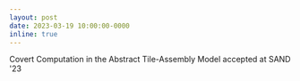 ```yaml
---
layout: post
date: 2023-03-19 10:00:00-0000
inline: true
---
```


Covert Computation in the Abstract Tile-Assembly Model accepted at SAND '23

